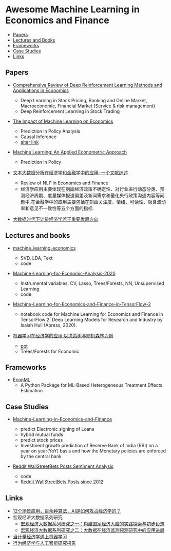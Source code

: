 # Awesome Machine Learning in Economics and Finance

- [Papers](#papers)
- [Lectures and Books](#lectures-and-books)
- [Frameworks](#frameworks)
- [Case Studies](#case-studies)
- [Links](#links)

## Papers
* [Comprehensive Review of Deep Reinforcement Learning Methods and Applications in Economics](https://arxiv.org/ftp/arxiv/papers/2004/2004.01509.pdf)
    * Deep Learning in Stock Pricing, Banking and Online Market, Macroeconomic, Financial Market (Service & risk management)
    * Deep Reinforcement Learning in Stock Trading

* [The Impact of Machine Learning on Economics](https://www.gsb.stanford.edu/sites/default/files/publication-pdf/atheyimpactmlecon.pdf)
    * Prediction in Policy Analysis
    * Causal Inference
    * [alter link](https://www.nber.org/system/files/chapters/c14009/c14009.pdf)

* [Machine Learning: An Applied Econometric Approach](https://pubs.aeaweb.org/doi/pdf/10.1257/jep.31.2.87)
    * Prediction in Policy 

* [文本大数据分析在经济学和金融学中的应用: 一个文献综述](https://www.ccer.pku.edu.cn/attachments/b843535787fa43d085eafaf5072c9b56.pdf)
    * Review of NLP in Economics and Finance
    * 经济学应用主要体现在刻画经济政策不确定性、对行业进行动态分类、预测经济周期、度量媒体报道偏差及新闻需求和量化央行政策沟通内容等问题中.在金融学中的应用主要包括在刻画关注度、情绪、可读性、隐含波动率和意见不一致性等五个方面的指标.

* [大数据时代下计量经济学若干重要发展方向](http://www.nsfc.gov.cn/csc/20345/20348/pdf/2019/0413.pdf)

## Lectures and books
* [machine_learning_economics](https://github.com/sekhansen/machine_learning_economics)
    * SVD, LDA, Text
    * code

* [Machine-Learning-for-Economic-Analysis-2020](https://github.com/matteocourthoud/Machine-Learning-for-Economic-Analysis-2020)
    * Instrumental variables, CV, Lasso, Trees/Forests, NN, Unsupervised Learning
    * code

* [Machine-Learning-for-Economics-and-Finance-in-TensorFlow-2](https://github.com/Apress/Machine-Learning-for-Economics-and-Finance-in-TensorFlow-2)
    * notebook code for Machine Learning for Economics and Finance in TensorFlow 2: Deep Learning Models for Research and Industry by Isaiah Hull (Apress, 2020).

* [机器学习在经济学的应用:以决策树与随机森林为例](https://www.bilibili.com/video/av670540179/)
    * [ppt](http://9251154.s21d-9.faiusrd.com/61/ABUIABA9GAAg7oih-gUotrOS1QU.pdf)
    * Trees/Forests for Economic

## Frameworks
* [EconML](https://github.com/microsoft/EconML)
    * A Python Package for ML-Based Heterogeneous Treatment Effects Estimation

## Case Studies
* [Machine-Learning-in-Economics-and-Finance](https://github.com/apurba-tukl/Machine-Learning-in-Economics-and-Finance)
    * predict Electronic signing of Loans
    * hybrid mutual funds
    * predict stock prices 
    * Investment growth prediction of Reserve Bank of India (RBI) on a year on year(YoY) basis and how the Monetary policies are enforced by the central bank

* [Reddit WallStreetBets Posts Sentiment Analysis](https://www.kaggle.com/thomaskonstantin/reddit-wallstreetbets-posts-sentiment-analysis)
    * code
    * [Reddit WallStreetBets Posts since 2012](https://www.kaggle.com/unanimad/reddit-rwallstreetbets)

## Links
* [12个场景应用，百余种算法，AI是如何攻占经济学的？](https://www.leiphone.com/news/202005/rFDeS2HfFBnXYN7K.html)
* 宏观经济大数据系列研究
    * [宏观经济大数据系列研究之一：构建国家经济大脑的实践探索与初步设想](http://www.sic.gov.cn/News/609/10515.htm)
    * [宏观经济大数据系列研究之二：大数据在经济监测预测研究中的应用进展](http://www.sic.gov.cn/News/610/10516.htm)
* [当计量经济学遇上机器学习](https://cloud.tencent.com/developer/news/191191)
* [行为经济学与人工智能研究报告](https://static.aminer.cn/misc/article/economic.pdf)



